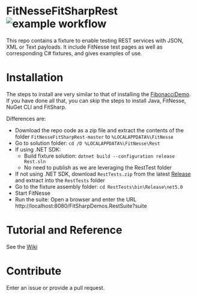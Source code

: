 # FitNesseFitSharpRest ![example workflow](https://github.com/essenius/FitNesseFitSharpRest/actions/workflows/fitsharp-rest-ci.yml/badge.svg)
This repo contains a fixture to enable testing REST services with JSON, XML or Text payloads. It include FitNesse test pages as well as 
corresponding C# fixtures, and gives examples of use.

# Installation
The steps to install are very similar to that of installing the [FibonacciDemo](../../../FitNesseFitSharpFibonacciDemo). If you have done all that, you can skip the steps to install Java, FitNesse, NuGet CLI and FitSharp.

Differences are:
* Download the repo code as a zip file and extract the contents of the folder `FitNesseFitSharpRest-master` to `%LOCALAPPDATA%\FitNesse` 
* Go to solution folder: `cd /D %LOCALAPPDATA%\FitNesse\Rest`
* If using .NET SDK:
    * Build fixture solution: `dotnet build --configuration release Rest.sln`
    * No need to publish as we are leveraging the RestTest folder
* If not using .NET SDK, download `RestTests.zip` from the latest [Release](../../releases) and extract into the `RestTests` folder 
* Go to the fixture assembly folder: `cd RestTests\bin\Release\net5.0`
* Start FitNesse 
* Run the suite: Open a browser and enter the URL http://localhost:8080/FitSharpDemos.RestSuite?suite

# Tutorial and Reference
See the [Wiki](../../wiki)

# Contribute
Enter an issue or provide a pull request. 
